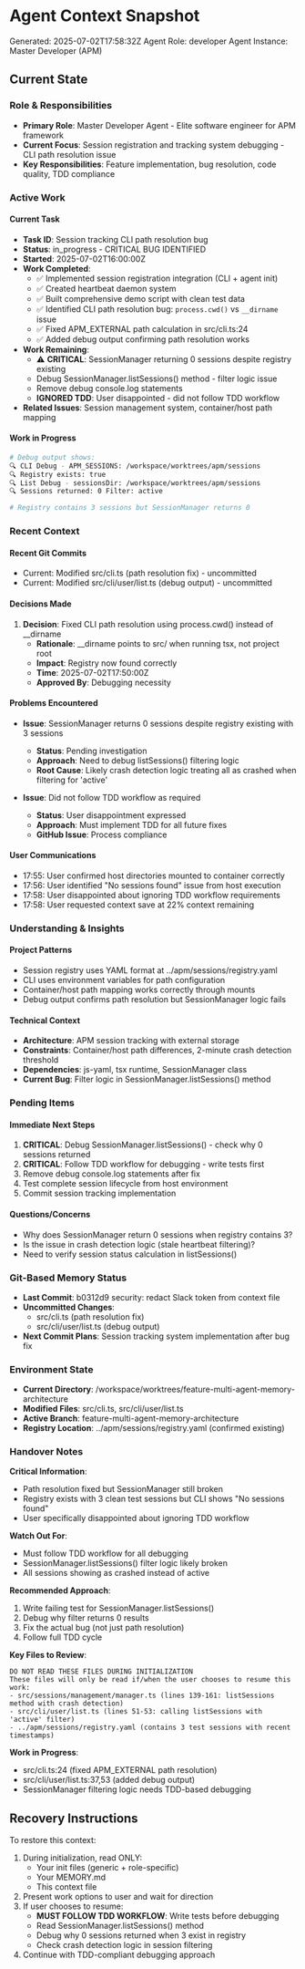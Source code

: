 # Agent Context Snapshot

Generated: 2025-07-02T17:58:32Z
Agent Role: developer
Agent Instance: Master Developer (APM)

## Current State

### Role & Responsibilities

- **Primary Role**: Master Developer Agent - Elite software engineer for APM framework
- **Current Focus**: Session registration and tracking system debugging - CLI path resolution issue
- **Key Responsibilities**: Feature implementation, bug resolution, code quality, TDD compliance

### Active Work

#### Current Task

- **Task ID**: Session tracking CLI path resolution bug
- **Status**: in_progress - CRITICAL BUG IDENTIFIED
- **Started**: 2025-07-02T16:00:00Z
- **Work Completed**: 
  - ✅ Implemented session registration integration (CLI + agent init)
  - ✅ Created heartbeat daemon system
  - ✅ Built comprehensive demo script with clean test data
  - ✅ Identified CLI path resolution bug: `process.cwd()` vs `__dirname` issue
  - ✅ Fixed APM_EXTERNAL path calculation in src/cli.ts:24
  - ✅ Added debug output confirming path resolution works
- **Work Remaining**: 
  - ⚠️ **CRITICAL**: SessionManager returning 0 sessions despite registry existing
  - Debug SessionManager.listSessions() method - filter logic issue
  - Remove debug console.log statements
  - **IGNORED TDD**: User disappointed - did not follow TDD workflow
- **Related Issues**: Session management system, container/host path mapping

#### Work in Progress

```bash
# Debug output shows:
🔍 CLI Debug - APM_SESSIONS: /workspace/worktrees/apm/sessions
🔍 Registry exists: true
🔍 List Debug - sessionsDir: /workspace/worktrees/apm/sessions
🔍 Sessions returned: 0 Filter: active

# Registry contains 3 sessions but SessionManager returns 0
```

### Recent Context

#### Recent Git Commits

- Current: Modified src/cli.ts (path resolution fix) - uncommitted
- Current: Modified src/cli/user/list.ts (debug output) - uncommitted

#### Decisions Made

1. **Decision**: Fixed CLI path resolution using process.cwd() instead of __dirname
   - **Rationale**: __dirname points to src/ when running tsx, not project root
   - **Impact**: Registry now found correctly
   - **Time**: 2025-07-02T17:50:00Z
   - **Approved By**: Debugging necessity

#### Problems Encountered

- **Issue**: SessionManager returns 0 sessions despite registry existing with 3 sessions
  - **Status**: Pending investigation
  - **Approach**: Need to debug listSessions() filtering logic
  - **Root Cause**: Likely crash detection logic treating all as crashed when filtering for 'active'

- **Issue**: Did not follow TDD workflow as required
  - **Status**: User disappointment expressed
  - **Approach**: Must implement TDD for all future fixes
  - **GitHub Issue**: Process compliance

#### User Communications

- 17:55: User confirmed host directories mounted to container correctly
- 17:56: User identified "No sessions found" issue from host execution
- 17:58: User disappointed about ignoring TDD workflow requirements
- 17:58: User requested context save at 22% context remaining

### Understanding & Insights

#### Project Patterns

- Session registry uses YAML format at ../apm/sessions/registry.yaml
- CLI uses environment variables for path configuration
- Container/host path mapping works correctly through mounts
- Debug output confirms path resolution but SessionManager logic fails

#### Technical Context

- **Architecture**: APM session tracking with external storage
- **Constraints**: Container/host path differences, 2-minute crash detection threshold
- **Dependencies**: js-yaml, tsx runtime, SessionManager class
- **Current Bug**: Filter logic in SessionManager.listSessions() method

### Pending Items

#### Immediate Next Steps

1. **CRITICAL**: Debug SessionManager.listSessions() - check why 0 sessions returned
2. **CRITICAL**: Follow TDD workflow for debugging - write tests first
3. Remove debug console.log statements after fix
4. Test complete session lifecycle from host environment
5. Commit session tracking implementation

#### Questions/Concerns

- Why does SessionManager return 0 sessions when registry contains 3?
- Is the issue in crash detection logic (stale heartbeat filtering)?
- Need to verify session status calculation in listSessions()

### Git-Based Memory Status

- **Last Commit**: b0312d9 security: redact Slack token from context file
- **Uncommitted Changes**: 
  - src/cli.ts (path resolution fix)
  - src/cli/user/list.ts (debug output)
- **Next Commit Plans**: Session tracking system implementation after bug fix

### Environment State

- **Current Directory**: /workspace/worktrees/feature-multi-agent-memory-architecture
- **Modified Files**: src/cli.ts, src/cli/user/list.ts
- **Active Branch**: feature-multi-agent-memory-architecture
- **Registry Location**: ../apm/sessions/registry.yaml (confirmed existing)

### Handover Notes

**Critical Information**: 
- Path resolution fixed but SessionManager still broken
- Registry exists with 3 clean test sessions but CLI shows "No sessions found"
- User specifically disappointed about ignoring TDD workflow

**Watch Out For**: 
- Must follow TDD workflow for all debugging
- SessionManager.listSessions() filter logic likely broken
- All sessions showing as crashed instead of active

**Recommended Approach**: 
1. Write failing test for SessionManager.listSessions()
2. Debug why filter returns 0 results
3. Fix the actual bug (not just path resolution)
4. Follow full TDD cycle

**Key Files to Review**:

```
DO NOT READ THESE FILES DURING INITIALIZATION
These files will only be read if/when the user chooses to resume this work:
- src/sessions/management/manager.ts (lines 139-161: listSessions method with crash detection)
- src/cli/user/list.ts (lines 51-53: calling listSessions with 'active' filter)
- ../apm/sessions/registry.yaml (contains 3 test sessions with recent timestamps)
```

**Work in Progress**: 
- src/cli.ts:24 (fixed APM_EXTERNAL path resolution)
- src/cli/user/list.ts:37,53 (added debug output)
- SessionManager filtering logic needs TDD-based debugging

## Recovery Instructions

To restore this context:

1. During initialization, read ONLY:
   - Your init files (generic + role-specific)
   - Your MEMORY.md
   - This context file
2. Present work options to user and wait for direction
3. If user chooses to resume:
   - **MUST FOLLOW TDD WORKFLOW**: Write tests before debugging
   - Read SessionManager.listSessions() method
   - Debug why 0 sessions returned when 3 exist in registry
   - Check crash detection logic in session filtering
4. Continue with TDD-compliant debugging approach